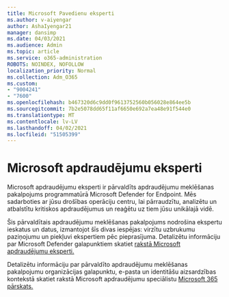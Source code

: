 ```yaml
---
title: Microsoft Pavedienu eksperti
ms.author: v-aiyengar
author: AshaIyengar21
manager: dansimp
ms.date: 04/03/2021
ms.audience: Admin
ms.topic: article
ms.service: o365-administration
ROBOTS: NOINDEX, NOFOLLOW
localization_priority: Normal
ms.collection: Adm_O365
ms.custom:
- "9004241"
- "7600"
ms.openlocfilehash: b467320d6c9dd0f9613752560b056028e864ee5b
ms.sourcegitcommit: 7b2e5078dd65f11af6650e692a7ea48e91f544e0
ms.translationtype: MT
ms.contentlocale: lv-LV
ms.lasthandoff: 04/02/2021
ms.locfileid: "51505399"
---
```

# <a name="microsoft-threat-experts"></a>Microsoft apdraudējumu eksperti

Microsoft apdraudējumu eksperti ir pārvaldīts apdraudējumu meklēšanas pakalpojums programmatūrā Microsoft Defender for Endpoint.  Mēs sadarboties ar jūsu drošības operāciju centru, lai pārraudzītu, analizētu un atbalstītu kritiskos apdraudējumus un reaģētu uz tiem jūsu unikālajā vidē.

Šis pārvaldītais apdraudējumu meklēšanas pakalpojums nodrošina ekspertu ieskatus un datus, izmantojot šīs divas iespējas: virzītu uzbrukumu paziņojumu un piekļuvi ekspertiem pēc pieprasījuma. Detalizētu informāciju par Microsoft Defender galapunktiem skatiet [rakstā Microsoft apdraudējumu eksperti.]( https://docs.microsoft.com/microsoft-365/security/defender-endpoint/microsoft-threat-experts)

Detalizētu informāciju par pārvaldīto apdraudējumu meklēšanas pakalpojumu organizācijas galapunktu, e-pasta un identitāšu aizsardzības kontekstā skatiet rakstā Microsoft apdraudējumu speciālistu [Microsoft 365 pārskats.](https://docs.microsoft.com/microsoft-365/security/mtp/microsoft-threat-experts?view=o365-worldwide)